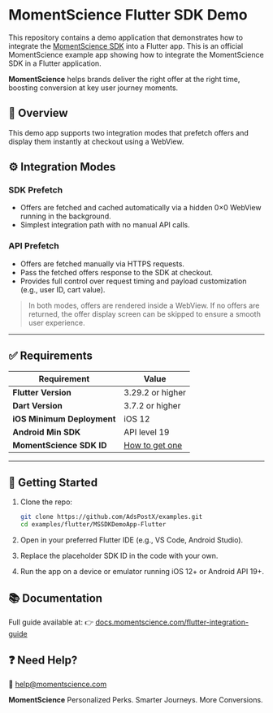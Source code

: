 # MomentScience Flutter SDK Demo

This repository contains a demo application that demonstrates how to integrate the [MomentScience SDK](https://docs.momentscience.com/flutter-integration-guide) into a Flutter app.
This is an official MomentScience example app showing how to integrate the MomentScience SDK in a Flutter application.

**MomentScience** helps brands deliver the right offer at the right time, boosting conversion at key user journey moments.



## 📖 Overview

This demo app supports two integration modes that prefetch offers and display them instantly at checkout using a WebView.



## ⚙️ Integration Modes

### SDK Prefetch

* Offers are fetched and cached automatically via a hidden 0×0 WebView running in the background.
* Simplest integration path with no manual API calls.

### API Prefetch

* Offers are fetched manually via HTTPS requests.
* Pass the fetched offers response to the SDK at checkout.
* Provides full control over request timing and payload customization (e.g., user ID, cart value).

> In both modes, offers are rendered inside a WebView. If no offers are returned, the offer display screen can be skipped to ensure a smooth user experience.

---

## ✅ Requirements

| Requirement                | Value                                                                |
| -------------------------- | -------------------------------------------------------------------- |
| **Flutter Version**        | 3.29.2 or higher                                                     |
| **Dart Version**           | 3.7.2 or higher                                                      |
| **iOS Minimum Deployment** | iOS 12                                                               |
| **Android Min SDK**        | API level 19                                                         |
| **MomentScience SDK ID**   | [How to get one](https://docs.momentscience.com/getting-your-sdk-id) |

---

## 🚀 Getting Started

1. Clone the repo:

   ```bash
   git clone https://github.com/AdsPostX/examples.git
   cd examples/flutter/MSSDKDemoApp-Flutter
   ```
2. Open in your preferred Flutter IDE (e.g., VS Code, Android Studio).
3. Replace the placeholder SDK ID in the code with your own.
4. Run the app on a device or emulator running iOS 12+ or Android API 19+.


## 📚 Documentation

Full guide available at:
👉 [docs.momentscience.com/flutter-integration-guide](https://docs.momentscience.com/flutter-integration-guide)



## ❓ Need Help?

📧 [help@momentscience.com](mailto:help@momentscience.com)


**MomentScience** Personalized Perks. Smarter Journeys. More Conversions.
